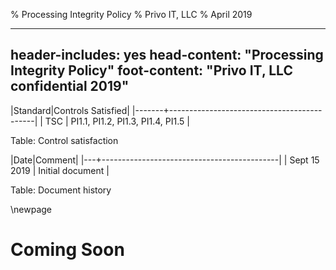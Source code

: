 % Processing Integrity Policy
% Privo IT, LLC
% April 2019

---
header-includes: yes
head-content: "Processing Integrity Policy"
foot-content: "Privo IT, LLC confidential 2019"
---

|Standard|Controls Satisfied|
|-------+--------------------------------------------|
| TSC | PI1.1, PI1.2, PI1.3, PI1.4, PI1.5 |

Table: Control satisfaction


|Date|Comment|
|---+--------------------------------------------|
| Sept 15 2019 | Initial document |

Table: Document history


\newpage


# Coming Soon

